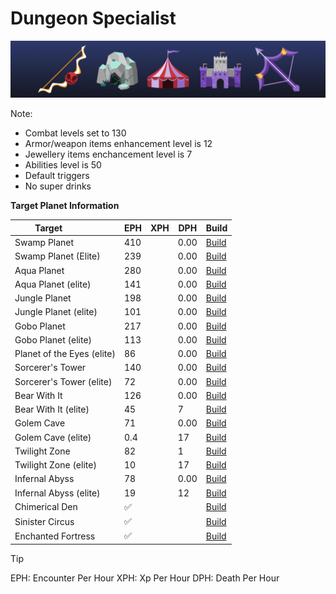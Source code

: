 # Dungeon Specialist
![banner](/Assets/banner.png)

Note:

- Combat levels set to 130
- Armor/weapon items enhancement level is 12
- Jewellery items enchancement level is 7
- Abilities level is 50
- Default triggers
- No super drinks


**Target Planet Information**

| Target              | EPH | XPH | DPH | Build |
|---|---|---|---|---|
| Swamp Planet       |  410 |  | 0.00 | [Build](Combat/_MWISIM/Ranged/DungeonSpecialist.json) |
| Swamp Planet (Elite) |  239 |  | 0.00 | [Build](Combat/_MWISIM/Ranged/DungeonSpecialist.json) |
| Aqua Planet        |  280 |  | 0.00 | [Build](Combat/_MWISIM/Ranged/DungeonSpecialist.json) |
| Aqua Planet (elite) |  141 |  | 0.00 | [Build](Combat/_MWISIM/Ranged/DungeonSpecialist.json) |
| Jungle Planet      |  198 |  | 0.00 | [Build](Combat/_MWISIM/Ranged/DungeonSpecialist.json) |
| Jungle Planet (elite) |  101 |  | 0.00 | [Build](Combat/_MWISIM/Ranged/DungeonSpecialist.json) |
| Gobo Planet        |  217 |  | 0.00 | [Build](Combat/_MWISIM/Ranged/DungeonSpecialist.json) |
| Gobo Planet (elite)  |  113 |  | 0.00 | [Build](Combat/_MWISIM/Ranged/Ranged/DungeonSpecialist.json) |  | Planet of the Eyes |  165 |  | 0.00 | [Build](Combat/_MWISIM/Ranged/DungeonSpecialist.json) |
| Planet of the Eyes (elite) |  86 |  | 0.00 | [Build](Combat/_MWISIM/Ranged/DungeonSpecialist.json) |
| Sorcerer's Tower   |  140 |  | 0.00 | [Build](Combat/_MWISIM/Ranged/DungeonSpecialist.json) |
| Sorcerer's Tower (elite) |  72 |  | 0.00 | [Build](Combat/_MWISIM/Ranged/DungeonSpecialist.json) |
| Bear With It       |  126 |  | 0.00 | [Build](Combat/_MWISIM/Ranged/DungeonSpecialist.json) |
| Bear With It (elite)  |  45  |  | 7   | [Build](Combat/_MWISIM/Ranged/DungeonSpecialist.json) |
| Golem Cave         |  71  |  | 0.00 | [Build](Combat/_MWISIM/Ranged/DungeonSpecialist.json) |
| Golem Cave (elite)  |  0.4  |  | 17  | [Build](Combat/_MWISIM/Ranged/DungeonSpecialist.json) |
| Twilight Zone      |  82  |  | 1   | [Build](Combat/_MWISIM/Ranged/DungeonSpecialist.json) |
| Twilight Zone (elite) |  10  |  | 17  | [Build](Combat/_MWISIM/Ranged/DungeonSpecialist.json) |
| Infernal Abyss     |  78  |  | 0.00 | [Build](Combat/_MWISIM/Ranged/DungeonSpecialist.json) |
| Infernal Abyss (elite) |  19  |  | 12  | [Build](Combat/_MWISIM/Ranged/DungeonSpecialist.json) |
| Chimerical Den  | ✅ | | | [Build](Combat/_MWISIM/Ranged/DungeonSpecialist.json) |
| Sinister Circus  | ✅ | | | [Build](Combat/_MWISIM/Ranged/DungeonSpecialist.json) |
| Enchanted Fortress | ✅ | | | [Build](Combat/_MWISIM/Ranged/DungeonSpecialist.json) |


> [!TIP]
> EPH: Encounter Per Hour
> XPH: Xp Per Hour
> DPH: Death Per Hour